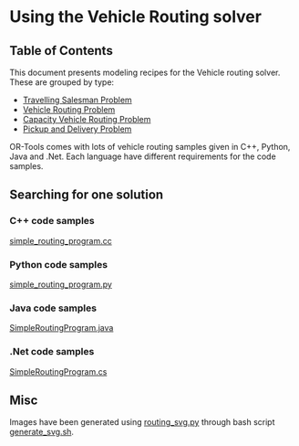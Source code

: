# Using the Vehicle Routing solver

## Table of Contents

This document presents modeling recipes for the Vehicle routing solver. These are grouped by type:
* [Travelling Salesman Problem](tsp.md)
* [Vehicle Routing Problem](vrp.md)
* [Capacity Vehicle Routing Problem](cvrp.md)
* [Pickup and Delivery Problem](pdp.md)

OR-Tools comes with lots of vehicle routing samples given in C++, Python, Java
and .Net. Each language have different requirements for the code samples.

## Searching for one solution

### C++ code samples
[simple_routing_program.cc](../samples/simple_routing_program.cc)

### Python code samples
[simple_routing_program.py](../samples/simple_routing_program.py)

### Java code samples
[SimpleRoutingProgram.java](../samples/SimpleRoutingProgram.java)

### .Net code samples
[SimpleRoutingProgram.cs](../samples/SimpleRoutingProgram.cs)

## Misc
Images have been generated using [routing_svg.py](routing_svg.py) through bash script [generate_svg.sh](generate_svg.sh).
